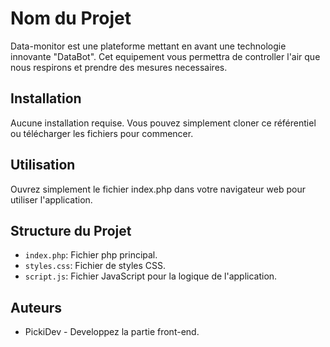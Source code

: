 # Nom du Projet

Data-monitor est une plateforme mettant en avant une technologie innovante "DataBot". Cet equipement vous permettra de controller l'air que nous respirons et prendre des mesures necessaires.

## Installation

Aucune installation requise. Vous pouvez simplement cloner ce référentiel ou télécharger les fichiers pour commencer.

## Utilisation

Ouvrez simplement le fichier index.php dans votre navigateur web pour utiliser l'application.

## Structure du Projet

- `index.php`: Fichier php principal.
- `styles.css`: Fichier de styles CSS.
- `script.js`: Fichier JavaScript pour la logique de l'application.

## Auteurs

- PickiDev - Developpez la partie front-end.
